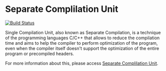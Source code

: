 Separate Complilation Unit
=================================

[![Build Status](https://travis-ci.org/LeonardoCardoso/Separate-Complilation-Unit.svg)](https://travis-ci.org/LeonardoCardoso/Separate-Complilation-Unit)


Single Compilation Unit, also known as Separate Compilation, is a technique of the programming languages C/C++ that allows to reduce the compilation time and aims to help the compiler to perform optimization of the program, even when the compiler itself doesn't support the optimization of the entire program or precompiled headers.

For more information about this, please access [Separate Complilation Unit](http://lab.leocardz.com/single-compilation-unit-cc/ "Separate Complilation Unit").

